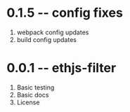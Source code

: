 # 0.1.5 -- config fixes

1. webpack config updates
2. build config updates

# 0.0.1 -- ethjs-filter

1. Basic testing
2. Basic docs
3. License
